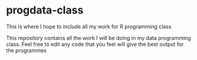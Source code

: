 # progdata-class
This is where I hope to include all my work for R programming class

This repository contains all the work I will be doing in my data programming class. Feel free to edit any code that you feel will give the best output for the programmes
